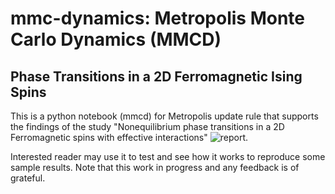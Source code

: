 # mmc-dynamics: Metropolis Monte Carlo Dynamics (MMCD)
## Phase Transitions in a 2D Ferromagnetic Ising Spins 
This is a python notebook (mmcd) for Metropolis update rule that supports the findings of the study "Nonequilibrium phase transitions in a 2D Ferromagnetic spins with effective interactions" ![report](http://arxiv.org/abs/2403.06162:2403.06162).

Interested reader may use it to test and see how it works to reproduce some sample results. Note that this work in progress and any feedback is of grateful.

